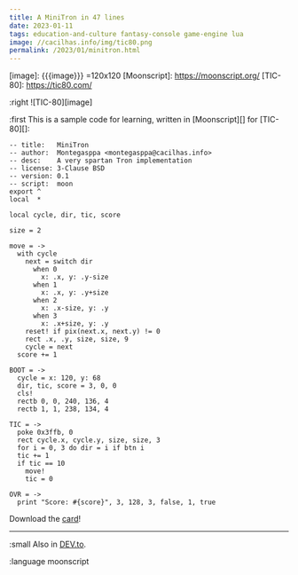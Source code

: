 ```yaml
---
title: A MiniTron in 47 lines
date: 2023-01-11
tags: education-and-culture fantasy-console game-engine lua
image: //cacilhas.info/img/tic80.png
permalink: /2023/01/minitron.html
---
```

[card]: {{{misc.url}}}/minitron.tic
[DEV.to]: https://dev.to/cacilhas/a-minitron-in-47-lines-10d6
[image]: {{{image}}} =120x120
[Moonscript]: https://moonscript.org/
[TIC-80]: https://tic80.com/

:right ![TIC-80][image]

:first This is a sample code for learning, written in [Moonscript][] for
[TIC-80][]:

```moonscript
-- title:   MiniTron
-- author:  Montegasppa <montegasppa@cacilhas.info>
-- desc:    A very spartan Tron implementation
-- license: 3-Clause BSD
-- version: 0.1
-- script:  moon
export ^
local  *

local cycle, dir, tic, score

size = 2

move = ->
  with cycle
    next = switch dir
      when 0
        x: .x, y: .y-size
      when 1
        x: .x, y: .y+size
      when 2
        x: .x-size, y: .y
      when 3
        x: .x+size, y: .y
    reset! if pix(next.x, next.y) != 0
    rect .x, .y, size, size, 9
    cycle = next
  score += 1

BOOT = ->
  cycle = x: 120, y: 68
  dir, tic, score = 3, 0, 0
  cls!
  rectb 0, 0, 240, 136, 4
  rectb 1, 1, 238, 134, 4

TIC = ->
  poke 0x3ffb, 0
  rect cycle.x, cycle.y, size, size, 3
  for i = 0, 3 do dir = i if btn i
  tic += 1
  if tic == 10
    move!
    tic = 0

OVR = ->
  print "Score: #{score}", 3, 128, 3, false, 1, true
```

Download the [card][]!

-----

:small Also in [DEV.to][].

:language moonscript

